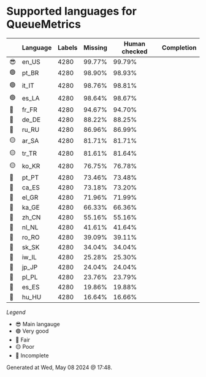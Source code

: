 # Supported languages for QueueMetrics


|   | Language | Labels   | Missing | Human checked | Completion |
|---|----------|----------|---------|------|------------|
| 😎 | en_US | 4280 | 99.77% | 99.79% |
| 🟢 | pt_BR | 4280 | 98.90% | 98.93% |
| 🟢 | it_IT | 4280 | 98.76% | 98.81% |
| 🟢 | es_LA | 4280 | 98.64% | 98.67% |
| 🔵 | fr_FR | 4280 | 94.67% | 94.70% |
| 🔵 | de_DE | 4280 | 88.22% | 88.25% |
| 🔵 | ru_RU | 4280 | 86.96% | 86.99% |
| 🟡 | ar_SA | 4280 | 81.71% | 81.71% |
| 🟡 | tr_TR | 4280 | 81.61% | 81.64% |
| 🟡 | ko_KR | 4280 | 76.75% | 76.78% |
| 🔴 | pt_PT | 4280 | 73.46% | 73.48% |
| 🔴 | ca_ES | 4280 | 73.18% | 73.20% |
| 🔴 | el_GR | 4280 | 71.96% | 71.99% |
| 🔴 | ka_GE | 4280 | 66.33% | 66.36% |
| 🔴 | zh_CN | 4280 | 55.16% | 55.16% |
| 🔴 | nl_NL | 4280 | 41.61% | 41.64% |
| 🔴 | ro_RO | 4280 | 39.09% | 39.11% |
| 🔴 | sk_SK | 4280 | 34.04% | 34.04% |
| 🔴 | iw_IL | 4280 | 25.28% | 25.30% |
| 🔴 | jp_JP | 4280 | 24.04% | 24.04% |
| 🔴 | pl_PL | 4280 | 23.76% | 23.79% |
| 🔴 | es_ES | 4280 | 19.86% | 19.88% |
| 🔴 | hu_HU | 4280 | 16.64% | 16.66% |


*Legend*

- 😎 Main langauge
- 🟢 Very good
- 🔵 Fair
- 🟡 Poor
- 🔴 Incomplete


Generated at Wed, May 08 2024 @ 17:48.

